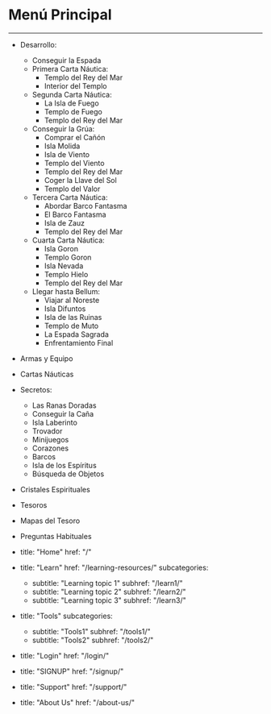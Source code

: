 # Menú Principal

---
- Desarrollo:
  - Conseguir la Espada
  - Primera Carta Náutica:
    - Templo del Rey del Mar
    - Interior del Templo
  - Segunda Carta Náutica:
    - La Isla de Fuego
    - Templo de Fuego
    - Templo del Rey del Mar
  - Conseguir la Grúa:
    - Comprar el Cañón
    - Isla Molida
    - Isla de Viento
    - Templo del Viento
    - Templo del Rey del Mar
    - Coger la Llave del Sol
    - Templo del Valor
  - Tercera Carta Náutica:
    - Abordar Barco Fantasma
    - El Barco Fantasma
    - Isla de Zauz
    - Templo del Rey del Mar
  - Cuarta Carta Náutica:
    - Isla Goron
    - Templo Goron
    - Isla Nevada
    - Templo Hielo
    - Templo del Rey del Mar
  - Llegar hasta Bellum:
    - Viajar al Noreste
    - Isla Difuntos
    - Isla de las Ruinas
    - Templo de Muto
    - La Espada Sagrada
    - Enfrentamiento Final
- Armas y Equipo
- Cartas Náuticas
- Secretos:
  - Las Ranas Doradas
  - Conseguir la Caña
  - Isla Laberinto
  - Trovador
  - Minijuegos
  - Corazones
  - Barcos
  - Isla de los Espíritus
  - Búsqueda de Objetos
- Cristales Espirituales
- Tesoros
- Mapas del Tesoro
- Preguntas Habituales





- title: "Home"
  href: "/"
 
- title: "Learn"
  href: "/learning-resources/"
  subcategories:
    - subtitle: "Learning topic 1"
      subhref: "/learn1/"
    - subtitle: "Learning topic 2"
      subhref: "/learn2/"
    - subtitle: "Learning topic 3"
      subhref: "/learn3/"
 
- title: "Tools"
  subcategories:
    - subtitle: "Tools1"
      subhref: "/tools1/"
    - subtitle: "Tools2"
      subhref: "/tools2/"
 
- title: "Login"
  href: "/login/"
 
 
- title: "SIGNUP"
  href: "/signup/"
 
 
- title: "Support"
  href: "/support/"
 
 
- title: "About Us"
  href: "/about-us/"